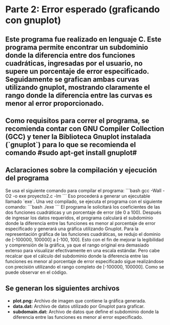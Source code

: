 # Parte 2: Error esperado (graficando con gnuplot)

## Este programa fue realizado en lenguaje C. Este programa permite encontrar un subdominio donde la diferencia entre dos funciones cuadráticas, ingresadas por el usuario, no supere un porcentaje de error especificado. Seguidamente se grafican ambas curvas utilizando gnuplot, mostrando claramente el rango donde la diferencia entre las curvas es menor al error proporcionado.

## Como requisitos para correr el programa, se recomienda contar con GNU Compiler Collection (GCC) y tener la Biblioteca Gnuplot instalada (\`gnuplot\`) para lo que se recomienda el comando #sudo apt-get install gnuplot#

## Aclaraciones sobre la  compilación y ejecución del programa
   Se usa el siguiente comando para compilar el programa:
     \`\`\`bash
     gcc -Wall -O2 -o exe proyecto2.c -lm
     \`\`\`
    Eso procederá a generar un ejecutable llamado \`exe\`.
   Una vez compilado, se ejecuta el programa con el siguiente comando:
     \`\`\`bash
     ./exe
     \`\`\`
   El programa le solicitará los coeficientes de las dos funciones cuadráticas y un porcentaje de error (de 0 a 100). Después de ingresar los datos requeridos, el programa calculará el subdominio donde la diferencia entre las funciones es menor al porcentaje de error especificado y generará una gráfica utilizando Gnuplot. Para la representación gráfica de las funciones cuadráticas, se redujo el dominio de [-100000, 100000] a [-100, 100]. Esto con el fin de mejorar la legibilidad y comprensión de la gráfica, ya que el rango original era demasiado extenso para visualizar efectivamente en una escala estándar. Pero cabe recalcar que el cálculo del subdominio donde la diferencia entre las funciones es menor al porcentaje de error especificado sigue realizándose con precisión utilizando el rango completo de [-100000, 100000]. Como se puede observar en el código. 

## Se generan los siguientes archivos 
- **plot.png:** Archivo de imagen que contiene la gráfica generada.
- **data.dat:** Archivo de datos utilizado por Gnuplot para graficar.
- **subdomain.dat:** Archivo de datos que define el subdominio donde la diferencia entre las funciones es menor al error especificado.
